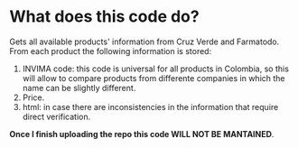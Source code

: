 # What does this code do?

Gets all available products' information from Cruz Verde and Farmatodo. From each product the following information is stored: 

1. INVIMA code: this code is universal for all products in Colombia, so this will allow to compare products from differente companies in which the name can be slightly different. 
2. Price. 
3. html: in case there are inconsistencies in the information that require direct verification. 

**Once I finish uploading the repo this code WILL NOT BE MANTAINED**. 